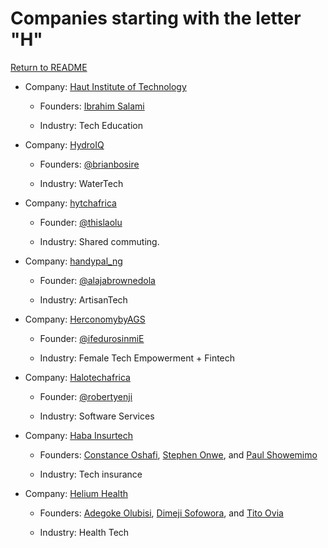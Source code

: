 # Companies starting with the letter "H"

[Return to README](../README.md)

- Company: [Haut Institute of Technology](https://haut.framer.website/)

  - Founders: [Ibrahim Salami](https://twitter.com/AbooHameedah)

  - Industry: Tech Education
    
- Company: [HydroIQ](https://www.hydroiq.co.ke)

  - Founders: [@brianbosire](https://twitter.com/brianbosire)

  - Industry: WaterTech

* Company: [hytchafrica](https://linktr.ee/hytchafrica)

  - Founder: [@thislaolu](https://twitter.com/thislaolu)

  - Industry: Shared commuting.

* Company: [handypal_ng](http://www.hanypalng.com/)

  - Founder: [@alajabrownedola](https://twitter.com/alajabrownedola)

  - Industry: ArtisanTech

* Company: [HerconomybyAGS](https://linktr.ee/Herconomy)

  - Founder: [@ifedurosinmiE](https://twitter.com/ifedurosinmiE)

  - Industry: Female Tech Empowerment + Fintech

* Company: [Halotechafrica](https://www.halotechafrica.com/)

  - Founder: [@robertyenji](https://gh.linkedin.com/in/yenjofficial)

  - Industry: Software Services

* Company: [Haba Insurtech](https://haba.insure/)

  - Founders: [Constance Oshafi](https://www.linkedin.com/in/hon-constance-oshafi-07a5153b/), [Stephen Onwe](https://www.twitter.com/onwe_stephen), and [Paul Showemimo](https://www.linkedin.com/in/paulshowemimo)

  - Industry: Tech insurance
 

* Company: [Helium Health](https://heliumhealth.com/)

  - Founders: [Adegoke Olubisi](https://www.linkedin.com/in/adegokeolubusi), [Dimeji Sofowora](https://ng.linkedin.com/in/dimeji-sofowora-65a20a3b), and [Tito Ovia](https://www.linkedin.com/in/tito-ovia-51aa0413a)

  - Industry: Health Tech
